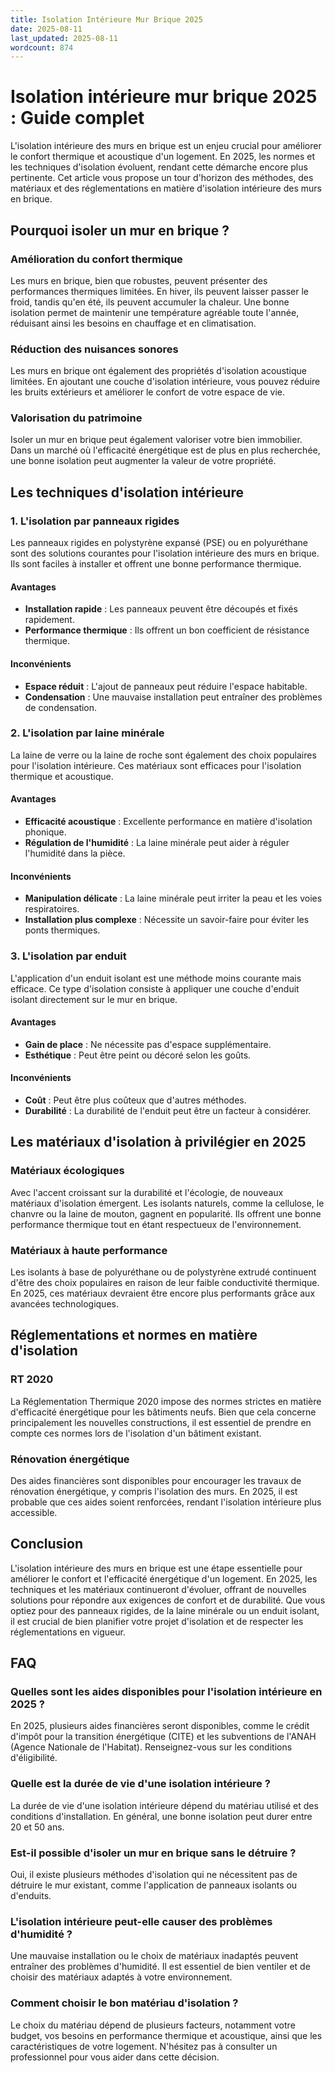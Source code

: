 ```yaml
---
title: Isolation Intérieure Mur Brique 2025
date: 2025-08-11
last_updated: 2025-08-11
wordcount: 874
---
```


# Isolation intérieure mur brique 2025 : Guide complet

L'isolation intérieure des murs en brique est un enjeu crucial pour améliorer le confort thermique et acoustique d'un logement. En 2025, les normes et les techniques d'isolation évoluent, rendant cette démarche encore plus pertinente. Cet article vous propose un tour d'horizon des méthodes, des matériaux et des réglementations en matière d'isolation intérieure des murs en brique.

## Pourquoi isoler un mur en brique ?

### Amélioration du confort thermique

Les murs en brique, bien que robustes, peuvent présenter des performances thermiques limitées. En hiver, ils peuvent laisser passer le froid, tandis qu'en été, ils peuvent accumuler la chaleur. Une bonne isolation permet de maintenir une température agréable toute l'année, réduisant ainsi les besoins en chauffage et en climatisation.

### Réduction des nuisances sonores

Les murs en brique ont également des propriétés d'isolation acoustique limitées. En ajoutant une couche d'isolation intérieure, vous pouvez réduire les bruits extérieurs et améliorer le confort de votre espace de vie.

### Valorisation du patrimoine

Isoler un mur en brique peut également valoriser votre bien immobilier. Dans un marché où l'efficacité énergétique est de plus en plus recherchée, une bonne isolation peut augmenter la valeur de votre propriété.

## Les techniques d'isolation intérieure

### 1. L'isolation par panneaux rigides

Les panneaux rigides en polystyrène expansé (PSE) ou en polyuréthane sont des solutions courantes pour l'isolation intérieure des murs en brique. Ils sont faciles à installer et offrent une bonne performance thermique.

#### Avantages

- **Installation rapide** : Les panneaux peuvent être découpés et fixés rapidement.
- **Performance thermique** : Ils offrent un bon coefficient de résistance thermique.

#### Inconvénients

- **Espace réduit** : L'ajout de panneaux peut réduire l'espace habitable.
- **Condensation** : Une mauvaise installation peut entraîner des problèmes de condensation.

### 2. L'isolation par laine minérale

La laine de verre ou la laine de roche sont également des choix populaires pour l'isolation intérieure. Ces matériaux sont efficaces pour l'isolation thermique et acoustique.

#### Avantages

- **Efficacité acoustique** : Excellente performance en matière d'isolation phonique.
- **Régulation de l'humidité** : La laine minérale peut aider à réguler l'humidité dans la pièce.

#### Inconvénients

- **Manipulation délicate** : La laine minérale peut irriter la peau et les voies respiratoires.
- **Installation plus complexe** : Nécessite un savoir-faire pour éviter les ponts thermiques.

### 3. L'isolation par enduit

L'application d'un enduit isolant est une méthode moins courante mais efficace. Ce type d'isolation consiste à appliquer une couche d'enduit isolant directement sur le mur en brique.

#### Avantages

- **Gain de place** : Ne nécessite pas d'espace supplémentaire.
- **Esthétique** : Peut être peint ou décoré selon les goûts.

#### Inconvénients

- **Coût** : Peut être plus coûteux que d'autres méthodes.
- **Durabilité** : La durabilité de l'enduit peut être un facteur à considérer.

## Les matériaux d'isolation à privilégier en 2025

### Matériaux écologiques

Avec l'accent croissant sur la durabilité et l'écologie, de nouveaux matériaux d'isolation émergent. Les isolants naturels, comme la cellulose, le chanvre ou la laine de mouton, gagnent en popularité. Ils offrent une bonne performance thermique tout en étant respectueux de l'environnement.

### Matériaux à haute performance

Les isolants à base de polyuréthane ou de polystyrène extrudé continuent d'être des choix populaires en raison de leur faible conductivité thermique. En 2025, ces matériaux devraient être encore plus performants grâce aux avancées technologiques.

## Réglementations et normes en matière d'isolation

### RT 2020

La Réglementation Thermique 2020 impose des normes strictes en matière d'efficacité énergétique pour les bâtiments neufs. Bien que cela concerne principalement les nouvelles constructions, il est essentiel de prendre en compte ces normes lors de l'isolation d'un bâtiment existant.

### Rénovation énergétique

Des aides financières sont disponibles pour encourager les travaux de rénovation énergétique, y compris l'isolation des murs. En 2025, il est probable que ces aides soient renforcées, rendant l'isolation intérieure plus accessible.

## Conclusion

L'isolation intérieure des murs en brique est une étape essentielle pour améliorer le confort et l'efficacité énergétique d'un logement. En 2025, les techniques et les matériaux continueront d'évoluer, offrant de nouvelles solutions pour répondre aux exigences de confort et de durabilité. Que vous optiez pour des panneaux rigides, de la laine minérale ou un enduit isolant, il est crucial de bien planifier votre projet d'isolation et de respecter les réglementations en vigueur.

## FAQ

### Quelles sont les aides disponibles pour l'isolation intérieure en 2025 ?

En 2025, plusieurs aides financières seront disponibles, comme le crédit d'impôt pour la transition énergétique (CITE) et les subventions de l'ANAH (Agence Nationale de l'Habitat). Renseignez-vous sur les conditions d'éligibilité.

### Quelle est la durée de vie d'une isolation intérieure ?

La durée de vie d'une isolation intérieure dépend du matériau utilisé et des conditions d'installation. En général, une bonne isolation peut durer entre 20 et 50 ans.

### Est-il possible d'isoler un mur en brique sans le détruire ?

Oui, il existe plusieurs méthodes d'isolation qui ne nécessitent pas de détruire le mur existant, comme l'application de panneaux isolants ou d'enduits.

### L'isolation intérieure peut-elle causer des problèmes d'humidité ?

Une mauvaise installation ou le choix de matériaux inadaptés peuvent entraîner des problèmes d'humidité. Il est essentiel de bien ventiler et de choisir des matériaux adaptés à votre environnement.

### Comment choisir le bon matériau d'isolation ?

Le choix du matériau dépend de plusieurs facteurs, notamment votre budget, vos besoins en performance thermique et acoustique, ainsi que les caractéristiques de votre logement. N'hésitez pas à consulter un professionnel pour vous aider dans cette décision.